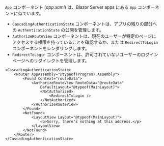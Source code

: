 `App` コンポーネント (*app.xaml*) は、Blazor Server apps にある `App` コンポーネントに似ています。

* `CascadingAuthenticationState` コンポーネントは、アプリの残りの部分への `AuthenticationState` の公開を管理します。
* `AuthorizeRouteView` コンポーネントは、現在のユーザーが特定のページにアクセスする権限を持っていることを確認するか、または `RedirectToLogin` コンポーネントをレンダリングします。
* `RedirectToLogin` コンポーネントは、許可されていないユーザーのログインページへのリダイレクトを管理します。

```razor
<CascadingAuthenticationState>
    <Router AppAssembly="@typeof(Program).Assembly">
        <Found Context="routeData">
            <AuthorizeRouteView RouteData="@routeData" 
                DefaultLayout="@typeof(MainLayout)">
                <NotAuthorized>
                    <RedirectToLogin />
                </NotAuthorized>
            </AuthorizeRouteView>
        </Found>
        <NotFound>
            <LayoutView Layout="@typeof(MainLayout)">
                <p>Sorry, there's nothing at this address.</p>
            </LayoutView>
        </NotFound>
    </Router>
</CascadingAuthenticationState>
```
